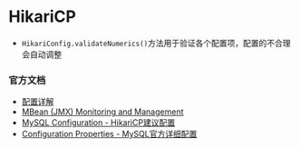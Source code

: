 # HikariCP

* `HikariConfig.validateNumerics()`方法用于验证各个配置项，配置的不合理会自动调整

### 官方文档

* [配置详解](https://github.com/brettwooldridge/HikariCP#configuration-knobs-baby)
* [MBean (JMX) Monitoring and Management](https://github.com/brettwooldridge/HikariCP/wiki/MBean-(JMX)-Monitoring-and-Management)
* [MySQL Configuration - HikariCP建议配置](https://github.com/brettwooldridge/HikariCP/wiki/MySQL-Configuration)
* [Configuration Properties - MySQL官方详细配置](https://dev.mysql.com/doc/connector-j/8.0/en/connector-j-reference-configuration-properties.html)

